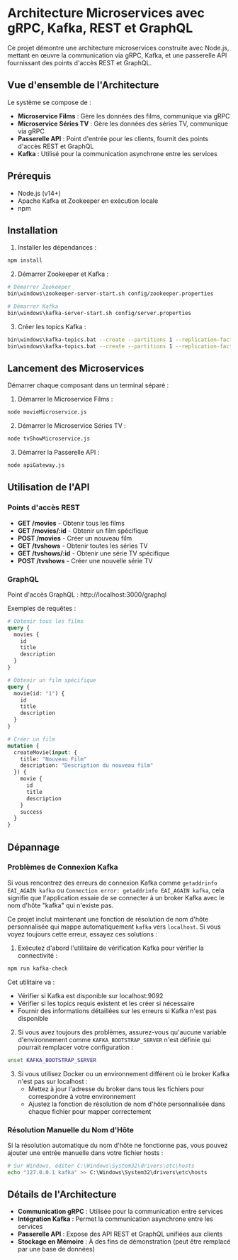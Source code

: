 # Architecture Microservices avec gRPC, Kafka, REST et GraphQL

Ce projet démontre une architecture microservices construite avec Node.js, mettant en œuvre la communication via gRPC, Kafka, et une passerelle API fournissant des points d'accès REST et GraphQL.

## Vue d'ensemble de l'Architecture

Le système se compose de :

- **Microservice Films** : Gère les données des films, communique via gRPC
- **Microservice Séries TV** : Gère les données des séries TV, communique via gRPC
- **Passerelle API** : Point d'entrée pour les clients, fournit des points d'accès REST et GraphQL
- **Kafka** : Utilisé pour la communication asynchrone entre les services

## Prérequis

- Node.js (v14+)
- Apache Kafka et Zookeeper en exécution locale
- npm

## Installation

1. Installer les dépendances :
```bash
npm install
```

2. Démarrer Zookeeper et Kafka :
```bash
# Démarrer Zookeeper
bin\windows\zookeeper-server-start.sh config/zookeeper.properties

# Démarrer Kafka
bin\windows\kafka-server-start.sh config/server.properties
```

3. Créer les topics Kafka :
```bash
bin\windows\kafka-topics.bat --create --partitions 1 --replication-factor 1 --topic movies_topic --bootstrap-server localhost:9092
bin\windows\kafka-topics.bat --create --partitions 1 --replication-factor 1 --topic tvshows_topic --bootstrap-server localhost:9092
```

## Lancement des Microservices

Démarrer chaque composant dans un terminal séparé :

1. Démarrer le Microservice Films :
```bash
node movieMicroservice.js
```

2. Démarrer le Microservice Séries TV :
```bash
node tvShowMicroservice.js
```

3. Démarrer la Passerelle API :
```bash
node apiGateway.js
```

## Utilisation de l'API

### Points d'accès REST

- **GET /movies** - Obtenir tous les films
- **GET /movies/:id** - Obtenir un film spécifique
- **POST /movies** - Créer un nouveau film
- **GET /tvshows** - Obtenir toutes les séries TV
- **GET /tvshows/:id** - Obtenir une série TV spécifique
- **POST /tvshows** - Créer une nouvelle série TV

### GraphQL

Point d'accès GraphQL : http://localhost:3000/graphql

Exemples de requêtes :

```graphql
# Obtenir tous les films
query {
  movies {
    id
    title
    description
  }
}

# Obtenir un film spécifique
query {
  movie(id: "1") {
    id
    title
    description
  }
}

# Créer un film
mutation {
  createMovie(input: {
    title: "Nouveau Film"
    description: "Description du nouveau film"
  }) {
    movie {
      id
      title
      description
    }
    success
  }
}
```

## Dépannage

### Problèmes de Connexion Kafka

Si vous rencontrez des erreurs de connexion Kafka comme `getaddrinfo EAI_AGAIN kafka` ou `Connection error: getaddrinfo EAI_AGAIN kafka`, cela signifie que l'application essaie de se connecter à un broker Kafka avec le nom d'hôte "kafka" qui n'existe pas.

Ce projet inclut maintenant une fonction de résolution de nom d'hôte personnalisée qui mappe automatiquement `kafka` vers `localhost`. Si vous voyez toujours cette erreur, essayez ces solutions :

1. Exécutez d'abord l'utilitaire de vérification Kafka pour vérifier la connectivité :
```bash
npm run kafka-check
```

Cet utilitaire va :
- Vérifier si Kafka est disponible sur localhost:9092
- Vérifier si les topics requis existent et les créer si nécessaire
- Fournir des informations détaillées sur les erreurs si Kafka n'est pas disponible

2. Si vous avez toujours des problèmes, assurez-vous qu'aucune variable d'environnement comme `KAFKA_BOOTSTRAP_SERVER` n'est définie qui pourrait remplacer votre configuration :
```bash
unset KAFKA_BOOTSTRAP_SERVER
```

3. Si vous utilisez Docker ou un environnement différent où le broker Kafka n'est pas sur localhost :
   - Mettez à jour l'adresse du broker dans tous les fichiers pour correspondre à votre environnement
   - Ajustez la fonction de résolution de nom d'hôte personnalisée dans chaque fichier pour mapper correctement

### Résolution Manuelle du Nom d'Hôte

Si la résolution automatique du nom d'hôte ne fonctionne pas, vous pouvez ajouter une entrée manuelle dans votre fichier hosts :

```bash
# Sur Windows, éditer C:\Windows\System32\drivers\etc\hosts
echo "127.0.0.1 kafka" >> C:\Windows\System32\drivers\etc\hosts
```


## Détails de l'Architecture

- **Communication gRPC** : Utilisée pour la communication entre services
- **Intégration Kafka** : Permet la communication asynchrone entre les services
- **Passerelle API** : Expose des API REST et GraphQL unifiées aux clients
- **Stockage en Mémoire** : À des fins de démonstration (peut être remplacé par une base de données) 
